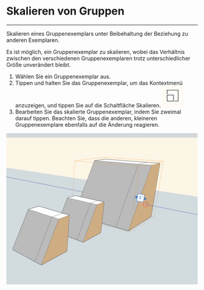 

# Skalieren von Gruppen

---

Skalieren eines Gruppenexemplars unter Beibehaltung der Beziehung zu anderen Exemplaren.

Es ist möglich, ein Gruppenexemplar zu skalieren, wobei das Verhältnis zwischen den verschiedenen Gruppenexemplaren trotz unterschiedlicher Größe unverändert bleibt.

1. Wählen Sie ein Gruppenexemplar aus.
2. Tippen und halten Sie das Gruppenexemplar, um das Kontextmenü anzuzeigen, und tippen Sie auf die Schaltfläche Skalieren. ![](Images/GUID-AA1EDCA0-B86D-4C6D-952F-5A702D29E536-low.png)
3. Bearbeiten Sie das skalierte Gruppenexemplar, indem Sie zweimal darauf tippen. Beachten Sie, dass die anderen, kleineren Gruppenexemplare ebenfalls auf die Änderung reagieren.

![](Images/GUID-EA6E68CA-6064-4559-A07C-6A8DCD16B3BC-low.png)


